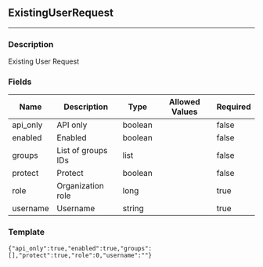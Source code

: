 ## ExistingUserRequest
---
### Description
Existing User Request
### Fields
| Name | Description | Type | Allowed Values | Required |
| ---- | ----------- | ---- | -------------- | -------- |
| api_only | API only | boolean |  | false |
| enabled | Enabled | boolean |  | false |
| groups | List of groups IDs | list |  | false |
| protect | Protect | boolean |  | false |
| role | Organization role | long |  | true |
| username | Username | string |  | true |
### Template
```
{"api_only":true,"enabled":true,"groups":[],"protect":true,"role":0,"username":""}
```
